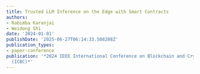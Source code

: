 ```yaml
---
title: Trusted LLM Inference on the Edge with Smart Contracts
authors:
- Rabimba Karanjai
- Weidong Shi
date: '2024-01-01'
publishDate: '2025-06-27T06:14:33.588208Z'
publication_types:
- paper-conference
publication: '*2024 IEEE International Conference on Blockchain and Cryptocurrency
  (ICBC)*'
---
```

